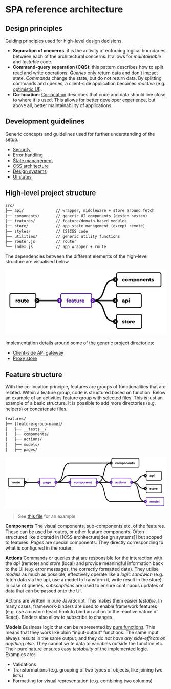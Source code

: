 # SPA reference architecture

## Design principles

Guiding principles used for high-level design decisions.

- **Separation of concerns**: it is the activity of enforcing logical boundaries between each of the architectural concerns. It allows for _maintainable_ and _testable_ code.
- **Command-query separation (CQS)**: this pattern describes how to split read and write operations. _Queries_ only return data and don't impact state. _Commands_ change the state, but do not return data. By splitting commands and queries, a client-side application becomes _reactive_ (e.g. [optimistic UI](https://www.smashingmagazine.com/2016/11/true-lies-of-optimistic-user-interfaces/)).
- **Co-location**: [Co-location](https://kentcdodds.com/blog/colocation) describes that code and data should live close to where it is used. This allows for better developer experience, but above all, better maintainability of applications.

## Development guidelines

Generic concepts and guidelines used for further understanding of the setup.

- [Security](/guidelines/security.md)
- [Error handling](/guidelines/error-handling.md)
- [State management](/guidelines/state-management.md)
- [CSS architecture](/guidelines/css-architecture.md)
- [Design systems](/guidelines/design-systems.md)
- [UI states](/guidelines/ui-states.md)

## High-level project structure

```
src/
├── api/              // wrapper, middleware + store around fetch
├── components/       // generic UI components (design system)
├── features/         // feature/domain-based modules
├── store/            // app state management (except remote)
├── styles/           // (S)CSS code
├── utilities/        // generic utility functions
├── router.js         // router
└── index.js          // app wrapper + route
```

The dependencies between the different elements of the high-level structure are visualised below.

![](/images/high-level-architecture.png)

Implementation details around some of the generic project directories:

- [Client-side API gateway](/details/gateway.md)
- [Proxy store](/details/store.md)

## Feature structure

With the co-location principle, features are groups of functionalities that are related. Within a feature group, code is structured based on function. Below an example of an activities feature group with selected files. This is just an example of a basic structure. It is possible to add more directories (e.g. helpers) or concatenate files.

```
features/
├── [feature-group-name]/
│   ├── __tests__/
│   ├── components/
│   ├── actions/
│   ├── models/
│   ├── pages/
```

![](/images/detailed-architecture.png)

> See [this file](/details/feature-example.md) for an example

**Components**
The visual components, sub-components etc. of the features. These can be used by routes, or other feature components. Often structured like dictated in [[CSS architecture|design systems]] but scoped to features. _Pages_ are special components. They directly corresponding to what is configured in the router.

**Actions**
Commands or queries that are responsible for the interaction with the _api_ (remote) and _store_ (local) and provide meaningful information back to the UI (e.g. error messages, the correctly formatted data). They utilise _models_ as much as possible, effectively operate like a _logic sandwich_ (e.g. fetch data via the api, use a model to transform it, write result in the store). In case of queries, _subscriptions_ are used to ensure continuous updates of data that can be passed onto the UI.

Actions are written in pure JavaScript. This makes them easier _testable_. In many cases, framework-binders are used to enable framework features (e.g. use a custom React hook to bind an action to the reactive nature of React). Binders also allow to subscribe to changes

**Models**
Business logic that can be represented by [pure functions](https://www.geeksforgeeks.org/pure-functions-in-javascript/). This means that they work like plain “input-output” functions. The same input always results in the same output, and they do _not have any side-effects on anything else_. They cannot write data to variables outside the function etc. Their pure nature ensures easy _testability_ of the implemented logic. Examples are:

- Validations
- Transformations (e.g. grouping of two types of objects, like joining two lists)
- Formatting for visual representation (e.g. combining two columns)
